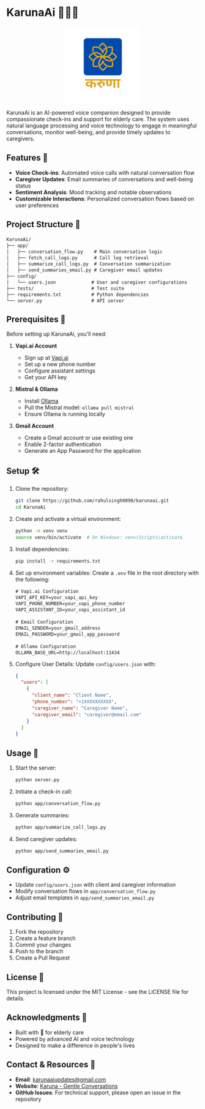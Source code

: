 # KarunaAi 🤖✨🪷

<div align="center">
  <img src="assets/1.png" alt="KarunaAI Logo" width="200"/>
</div>

KarunaAi is an AI-powered voice companion designed to provide compassionate check-ins and support for elderly care. The system uses natural language processing and voice technology to engage in meaningful conversations, monitor well-being, and provide timely updates to caregivers.

## Features 🌟
- **Voice Check-ins**: Automated voice calls with natural conversation flow
- **Caregiver Updates**: Email summaries of conversations and well-being status
- **Sentiment Analysis**: Mood tracking and notable observations
- **Customizable Interactions**: Personalized conversation flows based on user preferences

## Project Structure 📁
```
KarunaAi/
├── app/
│   ├── conversation_flow.py    # Main conversation logic
│   ├── fetch_call_logs.py      # Call log retrieval
│   ├── summarize_call_logs.py  # Conversation summarization
│   ├── send_summaries_email.py # Caregiver email updates
├── config/
│   └── users.json             # User and caregiver configurations
├── tests/                     # Test suite
├── requirements.txt           # Python dependencies
└── server.py                  # API server
```

## Prerequisites 🎯
Before setting up KarunaAi, you'll need:
1. **Vapi.ai Account**
   - Sign up at [Vapi.ai](https://vapi.ai)
   - Set up a new phone number
   - Configure assistant settings
   - Get your API key

2. **Mistral & Ollama**
   - Install [Ollama](https://ollama.ai)
   - Pull the Mistral model: `ollama pull mistral`
   - Ensure Ollama is running locally

3. **Gmail Account**
   - Create a Gmail account or use existing one
   - Enable 2-factor authentication
   - Generate an App Password for the application

## Setup 🛠️

1. Clone the repository:
   ```bash
   git clone https://github.com/rahulsingh0890/karunaai.git
   cd KarunaAi
   ```

2. Create and activate a virtual environment:
   ```bash
   python -m venv venv
   source venv/bin/activate  # On Windows: venv\Scripts\activate
   ```

3. Install dependencies:
   ```bash
   pip install -r requirements.txt
   ```

4. Set up environment variables:
   Create a `.env` file in the root directory with the following:
   ```
   # Vapi.ai Configuration
   VAPI_API_KEY=your_vapi_api_key
   VAPI_PHONE_NUMBER=your_vapi_phone_number
   VAPI_ASSISTANT_ID=your_vapi_assistant_id

   # Email Configuration
   EMAIL_SENDER=your_gmail_address
   EMAIL_PASSWORD=your_gmail_app_password

   # Ollama Configuration
   OLLAMA_BASE_URL=http://localhost:11434
   ```

5. Configure User Details:
   Update `config/users.json` with:
   ```json
   {
     "users": [
       {
         "client_name": "Client Name",
         "phone_number": "+1XXXXXXXXXX",
         "caregiver_name": "Caregiver Name",
         "caregiver_email": "caregiver@email.com"
       }
     ]
   }
   ```

## Usage 📱

1. Start the server:
   ```bash
   python server.py
   ```

2. Initiate a check-in call:
   ```bash
   python app/conversation_flow.py
   ```

3. Generate summaries:
   ```bash
   python app/summarize_call_logs.py
   ```

4. Send caregiver updates:
   ```bash
   python app/send_summaries_email.py
   ```

## Configuration ⚙️
- Update `config/users.json` with client and caregiver information
- Modify conversation flows in `app/conversation_flow.py`
- Adjust email templates in `app/send_summaries_email.py`

## Contributing 🤝
1. Fork the repository
2. Create a feature branch
3. Commit your changes
4. Push to the branch
5. Create a Pull Request

## License 📄
This project is licensed under the MIT License - see the LICENSE file for details.

## Acknowledgments 🙏
- Built with 💛 for elderly care
- Powered by advanced AI and voice technology
- Designed to make a difference in people's lives

## Contact & Resources 📧
- **Email**: karunaaiupdates@gmail.com
- **Website**: [Karuna - Gentle Conversations](https://karuna-gentle-conversations.lovable.app/)
- **GitHub Issues**: For technical support, please open an issue in the repository 